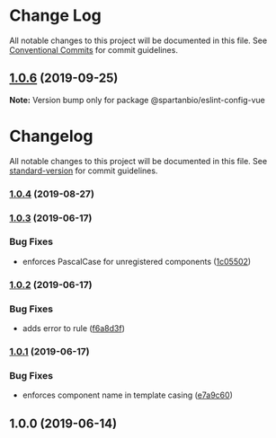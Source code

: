 # Change Log

All notable changes to this project will be documented in this file. See
[Conventional Commits](https://conventionalcommits.org) for commit guidelines.

## [1.0.6](https://gitlab.com/spartanbio-ux/code-styles/compare/@spartanbio/eslint-config-vue@1.0.5...@spartanbio/eslint-config-vue@1.0.6) (2019-09-25)

**Note:** Version bump only for package @spartanbio/eslint-config-vue

# Changelog

All notable changes to this project will be documented in this file. See
[standard-version](https://github.com/conventional-changelog/standard-version) for commit
guidelines.

### [1.0.4](https://gitlab.com/spartanbio-ux/eslint-config-vue/compare/v1.0.3...v1.0.4) (2019-08-27)

### [1.0.3](https://gitlab.com/spartanbio-ux/eslint-config-vue/compare/v1.0.2...v1.0.3) (2019-06-17)

### Bug Fixes

- enforces PascalCase for unregistered components
  ([1c05502](https://gitlab.com/spartanbio-ux/eslint-config-vue/commit/1c05502))

### [1.0.2](https://gitlab.com/spartanbio-ux/eslint-config-vue/compare/v1.0.1...v1.0.2) (2019-06-17)

### Bug Fixes

- adds error to rule ([f6a8d3f](https://gitlab.com/spartanbio-ux/eslint-config-vue/commit/f6a8d3f))

### [1.0.1](https://gitlab.com/spartanbio-ux/eslint-config-vue/compare/v1.0.0...v1.0.1) (2019-06-17)

### Bug Fixes

- enforces component name in template casing
  ([e7a9c60](https://gitlab.com/spartanbio-ux/eslint-config-vue/commit/e7a9c60))

## 1.0.0 (2019-06-14)
